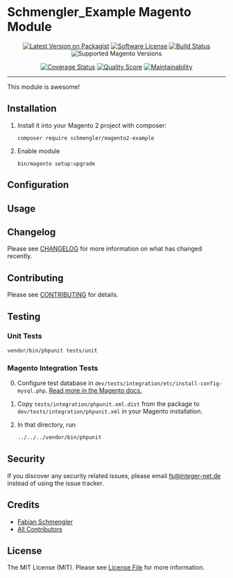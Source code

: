 # Schmengler_Example Magento Module
<div align="center">

[![Latest Version on Packagist][ico-version]][link-packagist]
[![Software License][ico-license]](LICENSE.md)
[![Build Status][ico-travis]][link-travis]
![Supported Magento Versions][ico-compatibility]

[![Coverage Status][ico-scrutinizer]][link-scrutinizer]
[![Quality Score][ico-code-quality]][link-code-quality]
[![Maintainability][ico-maintainability]][link-maintainability]
</div>

---

This module is awesome!

## Installation

1. Install it into your Magento 2 project with composer:
    ```
    composer require schmengler/magento2-example
    ```

2. Enable module
    ```
    bin/magento setup:upgrade
    ```

## Configuration

## Usage

## Changelog

Please see [CHANGELOG](CHANGELOG.md) for more information on what has changed recently.

## Contributing

Please see [CONTRIBUTING](CONTRIBUTING.md) for details.

## Testing

### Unit Tests

```
vendor/bin/phpunit tests/unit
```

### Magento Integration Tests

0. Configure test database in `dev/tests/integration/etc/install-config-mysql.php`. [Read more in the Magento docs.](https://devdocs.magento.com/guides/v2.4/test/integration/integration_test_execution.html) 

1. Copy `tests/integration/phpunit.xml.dist` from the package to `dev/tests/integration/phpunit.xml` in your Magento installation.

2. In that directory, run
    ``` bash
    ../../../vendor/bin/phpunit
    ```


## Security

If you discover any security related issues, please email fs@integer-net.de instead of using the issue tracker.

## Credits

- [Fabian Schmengler][link-author]
- [All Contributors][link-contributors]

## License

The MIT License (MIT). Please see [License File](LICENSE) for more information.

[ico-version]: https://img.shields.io/packagist/v/schmengler/magento2-example.svg?style=flat-square
[ico-license]: https://img.shields.io/badge/license-MIT-brightgreen.svg?style=flat-square
[ico-travis]: https://img.shields.io/travis/schmengler/magento2-example/master.svg?style=flat-square
[ico-scrutinizer]: https://img.shields.io/scrutinizer/coverage/g/schmengler/magento2-example?style=flat-square
[ico-code-quality]: https://img.shields.io/scrutinizer/g/schmengler/magento2-example.svg?style=flat-square
[ico-maintainability]: https://img.shields.io/codeclimate/maintainability/schmengler/magento2-example?style=flat-square
[ico-compatibility]: https://img.shields.io/badge/magento-2.3%20|%202.4-brightgreen.svg?logo=magento&longCache=true&style=flat-square

[link-packagist]: https://packagist.org/packages/schmengler/magento2-example
[link-travis]: https://travis-ci.org/schmengler/magento2-example
[link-scrutinizer]: https://scrutinizer-ci.com/g/schmengler/magento2-example/code-structure
[link-code-quality]: https://scrutinizer-ci.com/g/schmengler/magento2-example
[link-maintainability]: https://codeclimate.com/github/schmengler/magento2-example
[link-author]: https://github.com/schmengler
[link-contributors]: ../../contributors
